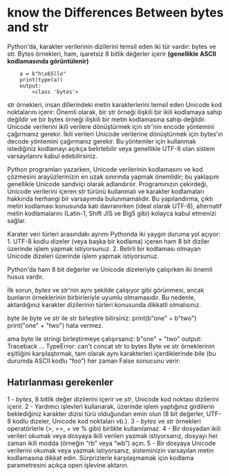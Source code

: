 # know the Differences Between bytes and str

Python'da, karakter verilerinin dizilerini temsil eden iki tür vardır: bytes ve str. Bytes örnekleri, ham, işaretsiz 8 bitlik değerler içerir **(genellikle ASCII kodlamasında görüntülenir)**


		a = b"h\x65llo"
		print(type(a))
		output:
			<class 'bytes'>

str örnekleri, insan dillerindeki metin karakterlerini temsil eden Unicode kod noktalarını içerir:
	Önemli olarak, bir str örneği ilişkili bir ikili kodlamaya sahip değildir ve bir bytes örneği ilişkili bir metin kodlamasına sahip değildir. Unicode verilerini ikili verilere dönüştürmek için str'nin encode yöntemini çağırmanız gerekir. İkili verileri Unicode verilerine dönüştürmek için bytes'ın decode yöntemini çağırmanız gerekir. Bu yöntemler için kullanmak istediğiniz kodlamayı açıkça belirtebilir veya genellikle UTF-8 olan sistem varsayılanını kabul edebilirsiniz.

Python programları yazarken, Unicode verilerinin kodlamasını ve kod çözmesini arayüzlerinizin en uzak sınırında yapmak önemlidir; bu yaklaşım genellikle Unicode sandviçi olarak adlandırılır. Programınızın çekirdeği, Unicode verilerini içeren str türünü kullanmalı ve karakter kodlamaları hakkında herhangi bir varsayımda bulunmamalıdır. Bu yapılandırma, çıktı metin kodlaması konusunda katı davranırken (ideal olarak UTF-8), alternatif metin kodlamalarını (Latin-1, Shift JIS ve Big5 gibi) kolayca kabul etmenizi sağlar.

Karater veri türleri arasındakı ayrımı Pythonda iki yaygın duruma yol açıyor:
	1. UTF-8 kodlu dizeler (veya başka bir kodlama) içeren ham 8 bit diziler üzerinde işlem yapmak istiyorsunuz.
	2. Belirli bir kodlaması olmayan Unicode dizeleri üzerinde işlem yapmak istiyorsunuz.


Python'da ham 8 bit değerler ve Unicode dizeleriyle çalışırken iki önemli husus vardır.

İlk sorun, *bytes* ve *str*'nin aynı şekilde çalışıyor gibi görünmesi, ancak bunların örneklerinin birbirleriyle uyumlu olmamasıdır. Bu nedenle, aktardığınız karakter dizilerinin türleri konusunda dikkatli olmalısınız.


byte ile byte ve str ile str birleştire bilirsiniz:
	print(b"one" + b"two")
	print("one" + "two")
hata vermez.

ama byte ile stringi birleştirmeye çalışırsanız:
	b"one" + "two"
	output:
		Traceback ...
		TypeError: can't concat str to bytes
Byte ve str örneklerinin eşitliğini karşılaştırmak, tam olarak aynı karakterleri içerdiklerinde bile (bu durumda ASCII kodlu “foo”) her zaman False sonucunu verir:

## Hatırlanması gerekenler
1 - *bytes*, 8 bitlik değer dizilerini içerir ve *str*, Unicode kod noktası dizilerini içerir.
2 - Yardımcı işlevleri kullanarak, üzerinde işlem yaptığınız girdilerin beklediğiniz karakter dizisi türü olduğundan emin olun (8 bit değerler, UTF-8 kodlu dizeler, Unicode kod noktaları vb.).
3 - *bytes* ve *str* örnekleri operatörlerle (>, ==, + ve % gibi) birlikte kullanılamaz.
4 - Bir dosyadan ikili verileri okumak veya dosyaya ikili verileri yazmak istiyorsanız, dosyayı her zaman ikili modda (örneğin “rb” veya “wb”) açın.
5 - Bir dosyaya Unicode verilerini okumak veya yazmak istiyorsanız, sisteminizin varsayılan metin kodlamasına dikkat edin. Sürprizlerle karşılaşmamak için kodlama parametresini açıkça open işlevine aktarın.